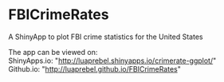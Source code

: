 # FBICrimeRates
A ShinyApp to plot FBI crime statistics for the United States

The app can be viewed on:   
ShinyApps.io: "http://luaprebel.shinyapps.io/crimerate-ggplot/"   
Github.io: "http://luaprebel.github.io/FBICrimeRates"
